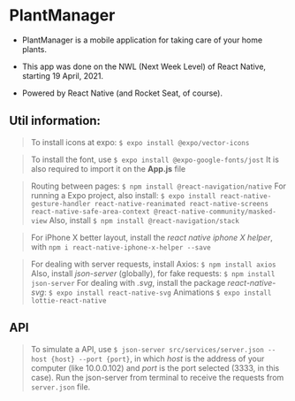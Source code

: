 # PlantManager

- PlantManager is a mobile application for taking care of your home plants.

- This app was done on the NWL (Next Week Level) of React Native, starting 19 April, 2021.

- Powered by React Native (and Rocket Seat, of course).

## Util information:
> To install icons at expo: `$ expo install @expo/vector-icons`

> To install the font, use `$ expo install @expo-google-fonts/jost`
  It is also required to import it on the **App.js** file

> Routing between pages: `$ npm install @react-navigation/native`
  For running a Expo project, also install: `$ expo install react-native-gesture-handler react-native-reanimated react-native-screens react-native-safe-area-context @react-native-community/masked-view`
  Also, install `$ npm install @react-navigation/stack`

> For iPhone X better layout, install the *react native iphone X helper*, with `npm i react-native-iphone-x-helper --save`

> For dealing with server requests, install Axios: `$ npm install axios` 
  Also, install *json-server* (globally), for fake requests: `$ npm install json-server`
> For dealing with *.svg*, install the package *react-native-svg*: `$ expo install react-native-svg`
> Animations `$ expo install lottie-react-native`

## API

> To simulate a API, use `$ json-server src/services/server.json --host {host} --port {port}`, in which *host* is the address of your computer (like 10.0.0.102) and *port* is the port selected (3333, in this case).
Run the json-server from terminal to receive the requests from `server.json` file.



